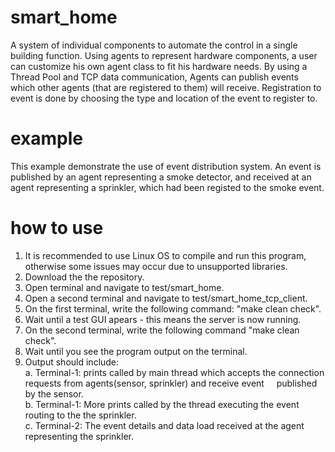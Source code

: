 # smart_home
A system of individual components to automate the control in a single building function.
Using agents to represent hardware components, a user can customize his own agent class to fit his hardware needs.
By using a Thread Pool and TCP data communication, Agents can publish events which other agents (that are registered to them) will receive.
Registration to event is done by choosing the type and location of the event to register to.

# example
This example demonstrate the use of event distribution system.
An event is published by an agent representing a smoke detector, and received at an agent representing a sprinkler, which had been registed to the smoke event.

# how to use
1. It is recommended to use Linux OS to compile and run this program, otherwise some issues may occur due to unsupported libraries.
2. Download the the repository.
3. Open terminal and navigate to test/smart_home.
4. Open a second terminal and navigate to test/smart_home_tcp_client.
5. On the first terminal, write the following command: "make clean check".
6. Wait until a test GUI apears - this means the server is now running.
7. On the second terminal, write the following command "make clean check".
8. Wait until you see the program output on the terminal.
9. Output should include:<br />
  a. Terminal-1: prints called by main thread which accepts the connection requests from agents(sensor, sprinkler) and receive event &nbsp;&nbsp;&nbsp;&nbsp;published by the      sensor.<br />
  b. Terminal-1: More prints called by the thread executing the event routing to the the sprinkler.<br />
  c. Terminal-2: The event details and data load received at the agent representing the sprinkler.
